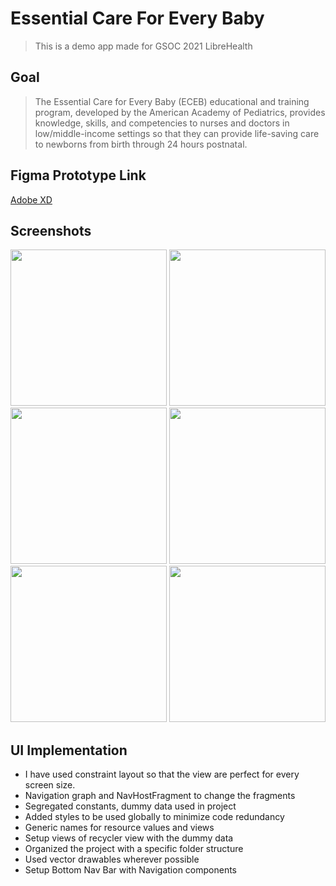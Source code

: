 # Essential Care For Every Baby
> This is a demo app made for GSOC 2021 LibreHealth

## Goal
> The Essential Care for Every Baby (ECEB) educational and training program, developed by the American Academy of Pediatrics, provides knowledge, skills, and competencies to nurses and doctors in low/middle-income settings so that they can provide life-saving care to newborns from birth through 24 hours postnatal.

## Figma Prototype Link 
[Adobe XD](
https://xd.adobe.com/view/910aed7c-fcb6-466a-91c4-664342e98e4c-c459/?fullscreen
)

## Screenshots
<img src="
https://gitlab.com/abhinav12k/eceb/-/tree/master/assets/auth_screen.png" width="250"> 
<img src="
https://gitlab.com/abhinav12k/eceb/-/tree/master/assets/login_screen.png" width="250"> 
<img src="
https://gitlab.com/abhinav12k/eceb/-/tree/master/assets/main_screen.png" width="250"> 
<img src="
https://gitlab.com/abhinav12k/eceb/-/tree/master/assets/list_of_babies_screen.png" width="250"> 
<img src="
https://gitlab.com/abhinav12k/eceb/-/tree/master/assets/notification_screen.png" width="250"> 
<img src="
https://gitlab.com/abhinav12k/eceb/-/tree/master/assets/profile_screen.png" width="250">

## UI Implementation
- I have used constraint layout so that the view are perfect for every screen size.
- Navigation graph and NavHostFragment to change the fragments
- Segregated constants, dummy data used in project
- Added styles to be used globally to minimize code redundancy 
- Generic names for resource values and views
- Setup views of recycler view with the dummy data
- Organized the project with a specific folder structure
- Used vector drawables wherever possible
- Setup Bottom Nav Bar with Navigation components
